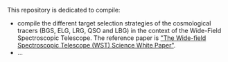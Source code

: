 This repository is dedicated to compile:

-  compile the different target selection strategies of the cosmological tracers (BGS, ELG, LRG, QSO and LBG) in the context of the Wide-Field Spectroscopic Telescope. The reference paper is ["The Wide-field Spectroscopic Telescope (WST) Science White Paper"](https://ui.adsabs.harvard.edu/abs/2024arXiv240305398M/abstract).
-  ...